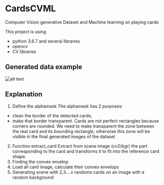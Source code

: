 # CardsCVML

Computer Vision generative Dataset and Machine learning on playing cards

This project is using
  - python 3.6.7 and several libraries
  - opencv
  - CV libraries
  
## Generated data example
![alt text](https://raw.githubusercontent.com/hugofloter/CardsCVML/master/data_ex/hand_ex.jpg)
  
  
## Explanation
1. Define the alphamask
  The alphamask has 2 purposes:
  - clean the border of the detected cards,
  - make that border transparent. Cards are not perfect rectangles because corners are rounded. We need to make transparent the zone between the real card and its bounding rectangle, otherwise this zone will be visible in the final generated images of the dataset
2. Function extract_card
  Extract from scene image (cv2/bgr) the part corresponding to the card and transforms it
  to fit into the reference card shape.
3. Finding the convex envelop
4. Load all card image, calculate their convex envelops
5. Generating scene with 2,3....x randoms cards on an image with a random background



